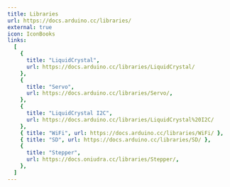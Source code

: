 ```yaml
---
title: Libraries
url: https://docs.arduino.cc/libraries/
external: true
icon: IconBooks
links:
  [
    {
      title: "LiquidCrystal",
      url: https://docs.arduino.cc/libraries/LiquidCrystal/
    },
    {
      title: "Servo",
      url: https://docs.arduino.cc/libraries/Servo/,
    },
    {
      title: "LiquidCrystal I2C",
      url: https://docs.arduino.cc/libraries/LiquidCrystal%20I2C/
    },
    { title: "WiFi", url: https://docs.arduino.cc/libraries/WiFi/ },
    { title: "SD", url: https://docs.arduino.cc/libraries/SD/ },
    {
      title: "Stepper",
      url: https://docs.oniudra.cc/libraries/Stepper/,
    },
  ]
---
```

